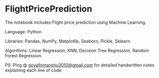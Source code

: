 # FlightPricePrediction
The notebook includes Flight price prediction using Machine Learning.

Language: Python

Libraries: Pandas, NumPy, Matplotlib, Seaborn, Pickle, Sklearn.

Algorithms: Linear Regression, KNN, Decision Tree Regression, Random Forest Regression.

PS: Ping @ goyalhimanshu3010@gmail.com for detailed handwritten notes explaining each line of code.

